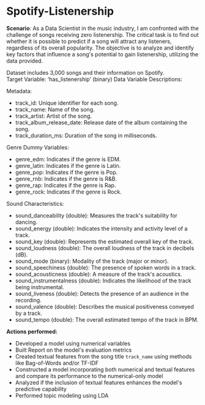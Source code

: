 # Spotify-Listenership

**Scenario**: As a Data Scientist in the music industry, I am confronted with the challenge of songs receiving zero listenership. The critical task is to find out whether it is possible to predict if a song will attract any listeners, regardless of its overall popularity. The objective is to analyze and identify key factors that influence a song's potential to gain listenership, utilizing the data provided.


Dataset includes 3,000 songs and their information on Spotify.</br>
Target Variable: ‘has_listenership’ (binary)
Data Variable Descriptions:

Metadata:
- track_id: Unique identifier for each song.</br>
- track_name: Name of the song.</br>
- track_artist: Artist of the song.</br>
- track_album_release_date: Release date of the album containing the song.</br>
- track_duration_ms: Duration of the song in milliseconds.</br>

Genre Dummy Variables:</br>
- genre_edm: Indicates if the genre is EDM.</br>
- genre_latin: Indicates if the genre is Latin.</br>
- genre_pop: Indicates if the genre is Pop.</br>
- genre_rnb: Indicates if the genre is R&B.</br>
- genre_rap: Indicates if the genre is Rap.</br>
- genre_rock: Indicates if the genre is Rock.</br>

Sound Characteristics:
- sound_danceability (double): Measures the track's suitability for dancing.</br>
- sound_energy (double): Indicates the intensity and activity level of a track.</br>
- sound_key (double): Represents the estimated overall key of the track.</br>
- sound_loudness (double): The overall loudness of the track in decibels (dB).</br>
- sound_mode (binary): Modality of the track (major or minor).</br>
- sound_speechiness (double): The presence of spoken words in a track.</br>
- sound_acousticness (double): A measure of the track's acoustics.</br>
- sound_instrumentalness (double): Indicates the likelihood of the track being instrumental.</br>
- sound_liveness (double): Detects the presence of an audience in the recording.</br>
- sound_valence (double): Describes the musical positiveness conveyed by a track.</br>
- sound_tempo (double): The overall estimated tempo of the track in BPM.</br>


**Actions performed:**

- Developed a model using numerical variables</br>
- Built Report on the model's evaluation metrics</br>
- Created textual features from the song title `track_name` using methods like Bag-of-Words and/or TF-IDF</br>
- Constructed a model incorporating both numerical and textual features and compare its performance to the numerical-only model</br>
- Analyzed if the inclusion of textual features enhances the model's predictive capability</br>
- Performed topic modeling using LDA</br>
